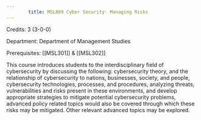 ```yaml
---
        title: MSL809 Cyber Security- Managing Risks
---
```

Credits: 3 (3-0-0)

Department: Department of Management Studies

Prerequisites: [[MSL301]] & [[MSL302]]

This course introduces students to the interdisciplinary field of cybersecurity by discussing the following: cybersecurity theory, and the relationship of cybersecurity to nations, businesses, society, and people, cybersecurity technologies, processes, and procedures, analyzing threats, vulnerabilities and risks present in these environments, and develop appropriate strategies to mitigate potential cybersecurity problems, advanced policy related topics would also be covered through which these risks may be mitigated. Other relevant advanced topics may be explored.